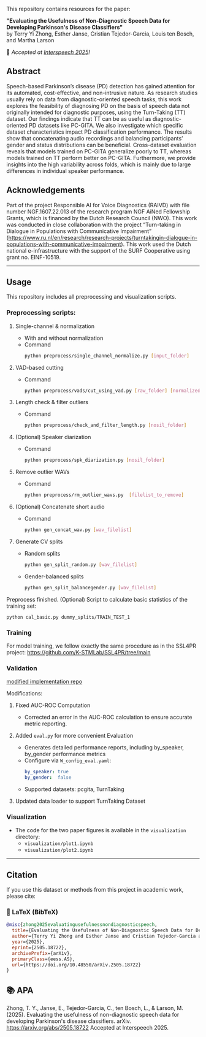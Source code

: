 This repository contains resources for the paper:
 
**"Evaluating the Usefulness of Non-Diagnostic Speech Data for Developing Parkinson's Disease Classifiers"**  
by Terry Yi Zhong, Esther Janse, Cristian Tejedor-Garcia, Louis ten Bosch, and Martha Larson
 
📣 _Accepted at [Interspeech 2025](https://www.interspeech2025.org)!_

## Abstract

Speech-based Parkinson’s disease (PD) detection has gained attention for its automated, cost-effective, and non-intrusive nature. As research studies usually rely on data from diagnostic-oriented speech tasks, this work explores the feasibility of diagnosing PD on the basis of speech data not originally intended for diagnostic purposes, using the Turn-Taking (TT) dataset. Our findings indicate that TT can be as useful as diagnostic-oriented PD datasets like PC-GITA. We also investigate which specific dataset characteristics impact PD classification performance. The results show that concatenating audio recordings and balancing participants’ gender and status distributions can be beneficial. Cross-dataset evaluation reveals that models trained on PC-GITA generalize poorly to TT, whereas models trained on TT perform better on PC-GITA. Furthermore, we provide insights into the high variability across folds, which is mainly due to large differences in individual speaker performance.

## Acknowledgements

Part of the project Responsible AI for Voice Diagnostics (RAIVD) with file number NGF.1607.22.013 of the research program NGF AiNed Fellowship Grants, which is financed by the Dutch Research Council (NWO). This work was conducted in close collaboration with the project “Turn-taking in Dialogue in Populations with Communicative Impairment” (https://www.ru.nl/en/research/research-projects/turntakingin-dialogue-in-populations-with-communicative-impairment). This work used the Dutch national e-infrastructure with the support of the SURF Cooperative using grant no. EINF-10519.

---

## Usage

This repository includes all preprocessing and visualization scripts.


### Preprocessing scripts:

1. Single-channel & normalization  
   - With and without normalization  
   - Command  
     ```bash
     python preprocess/single_channel_normalize.py [input_folder]
     ```

2. VAD-based cutting  
   - Command  
     ```bash
     python preprocess/vads/cut_using_vad.py [raw_folder] [normalized_folder]
     ```

3. Length check & filter outliers  
   - Command  
     ```bash
     python preprocess/check_and_filter_length.py [nosil_folder]
     ```

4. (Optional) Speaker diarization  
   - Command  
     ```bash
     python preprocess/spk_diarization.py [nosil_folder]
     ```

5. Remove outlier WAVs  
   - Command  
     ```bash
     python preprocess/rm_outlier_wavs.py  [filelist_to_remove]
     ```

6. (Optional) Concatenate short audio  
   - Command  
     ```bash
     python gen_concat_wav.py [wav_filelist]
     ```

7. Generate CV splits  
   - Random splits  
     ```bash
     python gen_split_random.py [wav_filelist]
     ```  
   - Gender-balanced splits  
     ```bash
     python gen_split_balancegender.py [wav_filelist]
     ```

Preprocess finished.
(Optional) Script to calculate basic statistics of the training set:
    
    python cal_basic.py dummy_splits/TRAIN_TEST_1


### Training

For model training, we follow exactly the same procedure as in the SSL4PR project: https://github.com/K-STMLab/SSL4PR/tree/main



### Validation 

[modified implementation repo](https://github.com/terryyizhongru/SSL4PR)

Modifications:
1. Fixed AUC-ROC Computation 
   - Corrected an error in the AUC-ROC calculation to ensure accurate metric reporting.

2. Added `eval.py` for more convenient Evaluation
   - Generates detailed performance reports, including by_speaker, by_gender performance metrics
   - Configure via `W_config_eval.yaml`:
     ```yaml
     by_speaker: true  
     by_gender:  false  
     ```
   - Supported datasets: pcgita, TurnTaking

3.  Updated data loader to support TurnTaking Dataset  


### Visualization

- The code for the two paper figures is available in the `visualization` directory:  
    - `visualization/plot1.ipynb`  
    - `visualization/plot2.ipynb`

---

## Citation
 
If you use this dataset or methods from this project in academic work, please cite:
 
### 📄 LaTeX (BibTeX)
```bibtex
@misc{zhong2025evaluatingusefulnessnondiagnosticspeech,
  title={Evaluating the Usefulness of Non-Diagnostic Speech Data for Developing Parkinson's Disease Classifiers}, 
  author={Terry Yi Zhong and Esther Janse and Cristian Tejedor-Garcia and Louis ten Bosch and Martha Larson},
  year={2025},
  eprint={2505.18722},
  archivePrefix={arXiv},
  primaryClass={eess.AS},
  url={https://doi.org/10.48550/arXiv.2505.18722}
}
```

## 📚 APA
Zhong, T. Y., Janse, E., Tejedor-Garcia, C., ten Bosch, L., & Larson, M. (2025). Evaluating the usefulness of non-diagnostic speech data for developing Parkinson's disease classifiers. arXiv. https://arxiv.org/abs/2505.18722
Accepted at Interspeech 2025.
 
 
